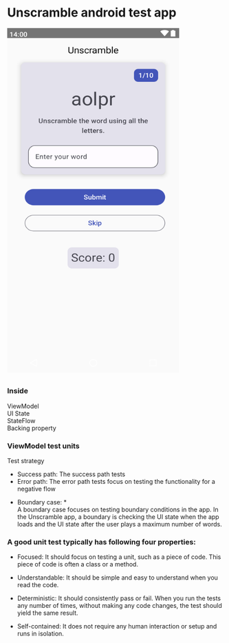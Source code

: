 # Unscramble android test app

<img src="https://github.com/dizzcode/unscramble-android-test-app/blob/main/screenshots/img.png" width="400" height="800" />

##

### Inside  
ViewModel  
UI State  
StateFlow  
Backing property  

### ViewModel test units
Test strategy  
- Success path: The success path tests  
- Error path: The error path tests focus on testing the functionality for a negative flow  

* Boundary case: *  
A boundary case focuses on testing boundary conditions in the app. In the Unscramble app, a boundary is checking the UI state when the app loads and the UI state after the user plays a maximum number of words.

### A good unit test typically has following four properties:
- Focused:
It should focus on testing a unit, such as a piece of code. This piece of code is often a class or a method.  

- Understandable: 
It should be simple and easy to understand when you read the code. 

- Deterministic: 
It should consistently pass or fail. When you run the tests any number of times, without making any code changes, the test should yield the same result.  

- Self-contained: 
It does not require any human interaction or setup and runs in isolation.  



